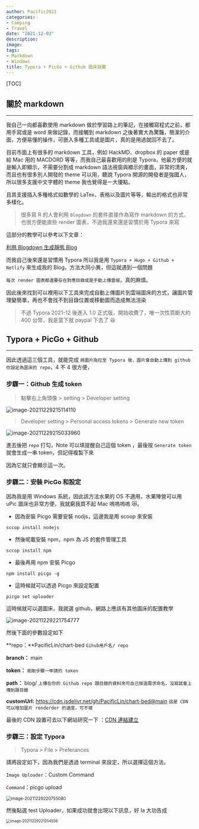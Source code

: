 ```yaml
---
author: Pacific2021
categories:
- Camping
- Travel 
date: "2021-12-03"
description: 
image: 
tags:
- Markdown
- Windows
title: Typora + PicGo + Github 圖床設置 
---
```


[TOC]

## 關於 markdown

---

我自己一向都喜歡使用 markdown 做於學習路上的筆記，在接觸寫程式之前，都用手寫或是 word 來做記錄，而接觸到 markdown 之後著實大為驚豔，簡潔的介面，方便易懂的操作，可嵌入多種工具或是圖片，真的是用過就回不去了。

目前市面上有很多的 markdown 工具，例如 HackMD、dropbox 的 paper 或是給 Mac 用的 MACDORD 等等，而我自己最喜歡用的則是 Typora，他最方便的就是輸入即顯示，不需要分割成 markdown 語法視窗與顯示的畫面，非常的清爽，而且也有很多別人開發的 theme 可以用，聽說 Typora 開源的開發者是強國人，所以很多支援中文字體的 theme 我也覺得是一大優點。

且其支援插入多種格式如數學的 LaTex、表格以及圖片等等，輸出的格式也非常多樣化。

> 很多寫 R 的人會利用 `Blogdown` 的套件直接作為寫作 markdown 的方式，也很方便能直些 render 圖表，不過我還來還是習慣於用 Typora 來寫

這部分的教學可以參考以下文章：

[利用 Blogdown 生成靜態 Blog ](https://www.twblogs.net/a/5c8c8df3bd9eee35cd6ae105)

而我自己後來還是習慣用 Typora 所以我是用 `Typora + Hugo + Github + Netlify` 來生成我的 Blog，方法大同小異，但這就遇到一個問題

`每次 render 圖表都還要存在對應目錄或是手動上傳雲端`，真的麻煩。

因此後來找到可以裡用以下工具來完成自動上傳圖片到雲端圖床的方式，讓圖片管理變簡單，再也不會找不到目錄位置或移動圖而造成無法渲染

> 不過 Typora  2021-12 後進入 1.0 正式版，開始收費了，唯一次性買斷大約 400 台幣，我是當下就 paypal 下去了 :laughing:



## Typora + PicGo + Github 

---

因此透過這三個工具，就能完成 `將圖片拖拉至 Typora 後，圖片會自動上傳到 github 你設定為圖床的 repo`，4 不 4 很方便，

 ### 步驟一：Github 生成 token

> 點擊右上角頭像 > setting > Developer setting

![image-20211229215114110](https://cdn.jsdelivr.net/gh/PacificLin/chart-bed@main/blog/image-20211229215114110.png)

> Developer setting > Personal access tokens > Generate new token

![image-20211229215033960](https://cdn.jsdelivr.net/gh/PacificLin/chart-bed@main/blog/image-20211229215033960.png)

進去後把 `repo` 打勾，Note 可以填提醒自己這個 token ，最後按 `Generate token` 就會生成一串 token，但記得複製下來

因為它就只會顯示這一次。



### 步驟二：安裝 PicGo 和設定

因為我是用 Windows 系統，因此該方法水果的 OS 不適用，水果陣營可以用 uPic 圖床也非常方便，我就窮我買不起 Mac 嗚嗚嗚嗚 :crying_cat_face:。

* 因為安裝 Picgo 需要安裝 nodjs，這邊我是用 scoop 來安裝

```
sccop install nodejs
```

* 然後呢載安裝 npm，npm 為 JS 的套件管理工具

```
sccop install npm
```

* 最後再用 npm 安裝 Picgo 

```
npm install picgo -g
```

* 這時候就可以透過 Picgo 來設定配置

```
picgo set uploader
```

這時候就可以選圖床，我就選 github，網路上應該有其他圖床的配置教學

![image-20211229221754777](https://cdn.jsdelivr.net/gh/PacificLin/chart-bed@main/blog/image-20211229221754777.png)

然後下面的參數設定如下

 **repo：**PacificLin/chart-bed   `Gihub用戶名/ repo`                                                                                                                                                                                                                                                         

**branch：** main                                                                                                                                                                                                                                                                          

**token：** `剛剛步驟一申請的 token`                                                                                                                                                                                                                                       

 **path：** blog/  `上傳在你的 Github repo 跟目錄的資料夾可自己按造需求命名，沒寫就會上傳到跟目錄`                                                                                                                                                                                                                                                                          

**customUrl:** https://cdn.jsdelivr.net/gh/PacificLin/chart-bed@main  `這是 CDN 可以增加圖片 renderder 的速度，可不填`

最後的 CDN 設置可去以下網站研究一下 ：[CDN 連結建立](https://www.jsdelivr.com/?docs=gh)                                                                                                                                                                                                          



### 步驟三：設定 Typora

> Typora > File > Preferances

請將設定如下，因為我們是透過 terminal 來設定，所以選擇這個方法。

`Image Uploader`：Custom Command

`Command`：picgo upload

 <img src="https://cdn.jsdelivr.net/gh/PacificLin/chart-bed@main/blog/image-20211229220755080.png" alt="image-20211229220755080" style="zoom:80%;" />

然後點選 test Uploader，如果成功就會出現以下訊息，好 la 大功告成

<img src="https://cdn.jsdelivr.net/gh/PacificLin/chart-bed@main/blog/image-20211229221254556.png" alt="image-20211229221254556" style="zoom:70%;" />

###  
